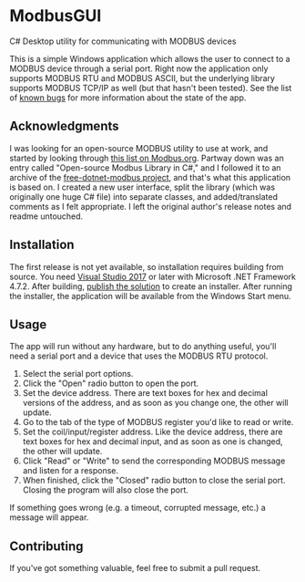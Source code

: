 # ModbusGUI
C# Desktop utility for communicating with MODBUS devices

This is a simple Windows application which allows the user to connect to a MODBUS device through a serial port.  Right now the application only supports MODBUS RTU and MODBUS ASCII, but the underlying library supports MODBUS TCP/IP as well (but that hasn't been tested).  See the list of [known bugs](https://github.com/adamj537/ModbusGUI/issues) for more information about the state of the app.

## Acknowledgments
I was looking for an open-source MODBUS utility to use at work, and started by looking through [this list on Modbus.org](http://www.modbus.org/tech.php).  Partway down was an entry called "Open-source Modbus Library in C#," and I followed it to an archive of the [free-dotnet-modbus project](https://code.google.com/archive/p/free-dotnet-modbus/downloads), and that's what this application is based on.  I created a new user interface, split the library (which was originally one huge C# file) into separate classes, and added/translated comments as I felt appropriate.  I left the original author's release notes and readme untouched.

## Installation
The first release is not yet available, so installation requires building from source.  You need [Visual Studio 2017](https://visualstudio.microsoft.com) or later with Microsoft .NET Framework 4.7.2.  After building, [publish the solution](https://docs.microsoft.com/en-us/dotnet/core/tutorials/publishing-with-visual-studio) to create an installer.  After running the installer, the application will be available from the Windows Start menu.

## Usage
The app will run without any hardware, but to do anything useful, you'll need a serial port and a device that uses the MODBUS RTU protocol.
1. Select the serial port options.
2. Click the "Open" radio button to open the port.
3. Set the device address.  There are text boxes for hex and decimal versions of the address, and as soon as you change one, the other will update.
4. Go to the tab of the type of MODBUS register you'd like to read or write.
5. Set the coil/input/register address.  Like the device address, there are text boxes for hex and decimal input, and as soon as one is changed, the other will update.
6. Click "Read" or "Write" to send the corresponding MODBUS message and listen for a response.
7. When finished, click the "Closed" radio button to close the serial port.  Closing the program will also close the port.

If something goes wrong (e.g. a timeout, corrupted message, etc.) a message will appear.

## Contributing
If you've got something valuable, feel free to submit a pull request.
